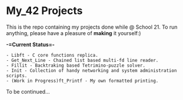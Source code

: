 # My_42 Projects
This is the repo containing my projects done while @ School 21.
To run anything, please have a pleasure of **making** it yourself:)

**-=Current Status=-**
```
- Libft - C core functions replica.
- Get_Next_Line - Chained list based multi-fd line reader.
- Fillit - Backtraking based Tetrimino-puzzle solver.
- Init - Collection of handy networking and system administration scripts.
- (Work in Progress)ft_Printf - My own formatted printing.
```

To be continued...
